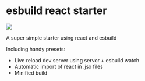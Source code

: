 # esbuild react starter

![](rocket.gif)

A super simple starter using react and esbuild

Including handy presets:

- Live reload dev server using servor + esbuild watch
- Automatic import of react in .jsx files
- Minified build 